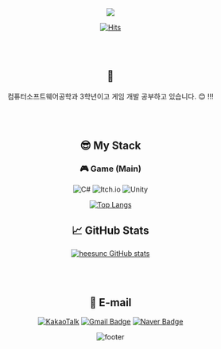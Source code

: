 <div align=center>

<img src="https://capsule-render.vercel.app/api?type=waving&color=0:f7e600,100:CEECF5&height=200&width=auto&section=header&fontSize=60&fontColor=ffffff" />
  
[![Hits](https://hits.seeyoufarm.com/api/count/incr/badge.svg?url=https%3A%2F%2Fgithub.com%2Fchoijunsun%2Fhit-counter&count_bg=%23FDF298&title_bg=%23555555&icon=&icon_color=%23E7E7E7&title=hits&edge_flat=false)](https://hits.seeyoufarm.com)

<br>
<br>
 
## 💛 
컴퓨터소프트웨어공학과 3학년이고
게임 개발 공부하고 있습니다. 😊 !!!

<br>
<br>

## 😎 My Stack
### 🎮 Game (Main)
  ![C#](https://img.shields.io/badge/c%23-%23239120.svg?style=for-the-badge&logo=c-sharp&logoColor=white)
  ![Itch.io](https://img.shields.io/badge/Itch-%23FF0B34.svg?style=for-the-badge&logo=Itch.io&logoColor=white)
  ![Unity](https://img.shields.io/badge/unity-%23000000.svg?style=for-the-badge&logo=unity&logoColor=white)

  [![Top Langs](https://github-readme-stats.vercel.app/api/top-langs/?username=heesunc&layout=compact)](https://github.com/heesunc/github-readme-stats)
  
<!--
### 📚 Languages
  ![C](https://img.shields.io/badge/c-%2300599C.svg?style=for-the-badge&logo=c&logoColor=white)
  ![C++](https://img.shields.io/badge/c++-%2300599C.svg?style=for-the-badge&logo=c%2B%2B&logoColor=white)
  ![CSS3](https://img.shields.io/badge/css3-%231572B6.svg?style=for-the-badge&logo=css3&logoColor=white)
  ![HTML5](https://img.shields.io/badge/html5-%23E34F26.svg?style=for-the-badge&logo=html5&logoColor=white)
  ![Java](https://img.shields.io/badge/java-%23ED8B00.svg?style=for-the-badge&logo=java&logoColor=white)
  ![JavaScript](https://img.shields.io/badge/javascript-%23323330.svg?style=for-the-badge&logo=javascript&logoColor=%23F7DF1E)
  ![Kotlin](https://img.shields.io/badge/kotlin-%237F52FF.svg?style=for-the-badge&logo=kotlin&logoColor=white)
  ![Lua](https://img.shields.io/badge/lua-%232C2D72.svg?style=for-the-badge&logo=lua&logoColor=white)
  ![Markdown](https://img.shields.io/badge/markdown-%23000000.svg?style=for-the-badge&logo=markdown&logoColor=white)
  ![Python](https://img.shields.io/badge/python-3670A0?style=for-the-badge&logo=python&logoColor=ffdd54)
  
### 🔥 Frameworks
  ![.Net](https://img.shields.io/badge/.NET-5C2D91?style=for-the-badge&logo=.net&logoColor=white)
  ![Anaconda](https://img.shields.io/badge/Anaconda-%2344A833.svg?style=for-the-badge&logo=anaconda&logoColor=white)
  ![Vue.js](https://img.shields.io/badge/vuejs-%2335495e.svg?style=for-the-badge&logo=vuedotjs&logoColor=%234FC08D)
  ![Vuetify](https://img.shields.io/badge/Vuetify-1867C0?style=for-the-badge&logo=vuetify&logoColor=AEDDFF)
  
### 🗞 IDEs/Editors
  ![Android Studio](https://img.shields.io/badge/Android%20Studio-3DDC84.svg?style=for-the-badge&logo=android-studio&logoColor=white)
  ![Eclipse](https://img.shields.io/badge/Eclipse-FE7A16.svg?style=for-the-badge&logo=Eclipse&logoColor=white)
  ![Jupyter Notebook](https://img.shields.io/badge/jupyter-%23FA0F00.svg?style=for-the-badge&logo=jupyter&logoColor=white)
  ![Visual Studio Code](https://img.shields.io/badge/Visual%20Studio%20Code-0078d7.svg?style=for-the-badge&logo=visual-studio-code&logoColor=white)
  
### 🤖 ML/DL
  ![Matplotlib](https://img.shields.io/badge/Matplotlib-%23ffffff.svg?style=for-the-badge&logo=Matplotlib&logoColor=black)
  ![NumPy](https://img.shields.io/badge/numpy-%23013243.svg?style=for-the-badge&logo=numpy&logoColor=white)
  ![Pandas](https://img.shields.io/badge/pandas-%23150458.svg?style=for-the-badge&logo=pandas&logoColor=white)
  
### 💡 Operating System
  ![Cent OS](https://img.shields.io/badge/cent%20os-002260?style=for-the-badge&logo=centos&logoColor=F0F0F0)
  ![Linux](https://img.shields.io/badge/Linux-FCC624?style=for-the-badge&logo=linux&logoColor=black)
  
### 💶 DB
![MySQL](https://img.shields.io/badge/mysql-%2300f.svg?style=for-the-badge&logo=mysql&logoColor=white)
  
### 🕶 Others
  ![Arduino](https://img.shields.io/badge/-Arduino-00979D?style=for-the-badge&logo=Arduino&logoColor=white)
  ![Notion](https://img.shields.io/badge/Notion-%23000000.svg?style=for-the-badge&logo=notion&logoColor=white)
  <img src="https://img.shields.io/badge/Git-F05032?style=for-the-badge&logo=Git&logoColor=ffffff"/>
  <img src="https://img.shields.io/badge/GitHub-181717?style=for-the-badge&logo=GitHub&logoColor=ffffff"/>

<br>
<br>

-->

## 📈 GitHub Stats
[![heesunc GitHub stats](https://github-readme-stats.vercel.app/api?username=heesunc)](https://github.com/heesunc/github-readme-stats)

<br>
<br>
  
## 💌 E-mail
[![KakaoTalk](https://img.shields.io/badge/kakaotalk-ffcd00.svg?style=flat-square&logo=kakaotalk&logoColor=000000&link=mailto:sunny458@naver.com)](mailto:sunny458@naver.com)
[![Gmail Badge](https://img.shields.io/badge/Gmail-d14836?style=flat-square&logo=Gmail&logoColor=white&link=mailto:sunnywkd123@gmail.com)](mailto:sunnywkd123@gmail.com)
[![Naver Badge](https://img.shields.io/badge/Naver-03C75A?style=flat-square&logo=Naver&logoColor=white&link=mailto:heesun9113@naver.com)](mailto:heesun9113@naver.com)
 
![footer](https://capsule-render.vercel.app/api?section=footer&type=waving&color=0:f7e600,100:CEECF5)  

</div>
